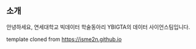 
## 소개

안녕하세요, 연세대학교 빅데이터 학술동아리 YBIGTA의 데이터 사이언스팀입니다.

template cloned from https://isme2n.github.io

